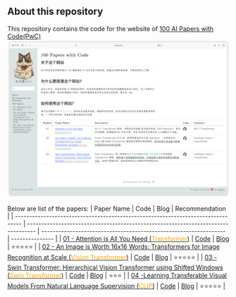 ## About this repository

This repository contains the code for the website of [100 AI Papers with Code(PwC)](https://yuyang.info/100-AI-Papers/)
[![The preview of the website](assets/website.png)](https://yuyang.info/100-AI-Papers/)

Below are list of the papers:
| Paper Name | Code | Blog | Recommendation |
| -------------------------------------------------------------------------------- | --------------------------------------------------------------------------------- | ----------------------------------------------------------------- | --------------- |
| [01 - Attention is All You Need (<span style='color:orange'>Transformer</span>)](https://arxiv.org/abs/1706.03762) | [Code](https://github.com/YYZhang2025/100-AI-Code/blob/main/01-transformer.ipynb) | [Blog](https://yuyang.info/100-AI-Papers/posts/01-attention.html) | ⭐️⭐️⭐️⭐️⭐️ |
| [02 - An Image is Worth 16x16 Words: Transformers for Image Recognition at Scale (<span style='color:orange'>Vision Transformer</span>)](https://arxiv.org/abs/2010.11929) | [Code](https://github.com/YYZhang2025/100-AI-Code/blob/main/02_vision_transformer.ipynb) | [Blog](https://yuyang.info/100-AI-Papers/posts/02-vision-transformer.html) | ⭐️⭐️⭐️⭐️⭐️ |
| [03 - Swin Transformer: Hierarchical Vision Transformer using Shifted Windows (<span style='color:orange'>Swin Transformer</span>)](https://arxiv.org/abs/2103.14030) | [Code](https://github.com/YYZhang2025/100-AI-Code/blob/main/03_swin_transformer.ipynb) | [Blog](https://yuyang.info/100-AI-Papers/posts/03-swin-transformer.html) | ⭐️⭐️⭐️ |
| [04 -Learning Transferable Visual Models From Natural Language Supervision (<span style='color:orange'>CLIP</span>)](https://arxiv.org/abs/2103.00020) | [Code](https://github.com/YYZhang2025/100-AI-Code/blob/main/04_clip.ipynb) | [Blog](https://yuyang.info/100-AI-Papers/posts/04-clip.html) | ⭐️⭐️⭐️⭐️⭐️  |
